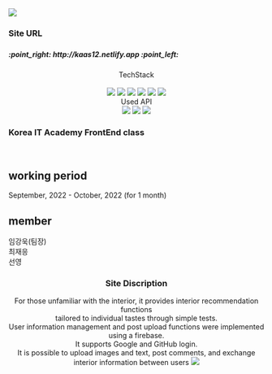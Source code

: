 <!-- siteurl:
kaas12.netlify.app
npm install -g create-react-app
npm install -g firebase-tools 
npm install --global yarn
npm install —save react react-dom
npm i bootstrap@5.2.1
npm install reactstrap react react-dom
npm install styled-components
npm i --save @fortawesome/fontawesome-svg-core
npm i @fortawesome/free-solid-svg-icons @fortawesome/free-regular-svg-icons @fortawesome/free-brands-svg-icons
node_modules의 RevealBase.js 에서 componentWillReceiveProps를 componentDidUpdate로 변경
 -->
<img src="https://capsule-render.vercel.app/api?type=waving&color=auto&height=200&section=header&text=니집내집&fontSize=90&animation=fadeIn&fontColor=cccccc">
</img>
<h3>Site URL <br /> <h3>
 <h5> :point_right: http://kaas12.netlify.app :point_left: </h5>
 
<div align="center">
TechStack <br /><br />
<img src="https://img.shields.io/badge/React-61DAFB?style=flat-square&logo=React&logoColor=white"/>
<img src="https://img.shields.io/badge/Firebase-FFCA28?style=flat-square&logo=firebase&logoColor=white"/>
<img src="https://img.shields.io/badge/Javascript-F7DF1E?style=flat-square&logo=Javascript&logoColor=white"/>
<img src="https://img.shields.io/badge/Sass-CC6699?style=flat-square&logo=Sass&logoColor=white"/>
<img src="https://img.shields.io/badge/HTML5-E34F26?style=flat-square&logo=HTML5&logoColor=white"/>
<img src="https://img.shields.io/badge/CSS3-1572B6?style=flat-square&logo=CSS3&logoColor=white"/>
 <br />
 Used API<br />
<img src="https://img.shields.io/badge/Swiper-6332F6?style=flat-square&logo=Swiper&logoColor=white"/>
<img src="https://img.shields.io/badge/React Router-CA4245?style=flat-square&logo=React Router&logoColor=white"/>
 <img src="https://img.shields.io/badge/styled components-DB7093?style=flat-square&logo=styled-components&logoColor=white"/>
 

</div>

<div align="left">
 <h3> Korea IT Academy FrontEnd class</h3><br />
 <h2 color="blue"> working period </h2>
 September, 2022 - October, 2022 (for 1 month)<br />
 <h2 color="blue"> member </h2>
 임강욱(팀장)<br />
 최재응<br />
 선영
 
 </div>
 
 <div align="center">
 <h3 color="blue" > Site Discription </h3>
 For those unfamiliar with the interior, it provides interior recommendation functions
<br />
 tailored to individual tastes through simple tests.
<br />
 User information management and post upload functions were implemented using a firebase.
<br />
 It supports Google and GitHub login.
<br />
 It is possible to upload images and text, post comments, and exchange interior information between users 
 
 <img src="https://capsule-render.vercel.app/api?type=waving&color=auto&height=200&section=footer">
